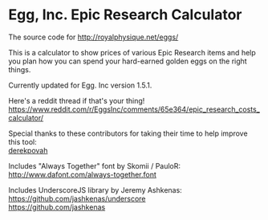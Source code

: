 # Egg, Inc. Epic Research Calculator
The source code for http://royalphysique.net/eggs/

This is a calculator to show prices of various Epic Research items and help you plan how you can spend your hard-earned golden eggs on the right things.

Currently updated for Egg. Inc version 1.5.1.

Here's a reddit thread if that's your thing!
https://www.reddit.com/r/EggsInc/comments/65e364/epic_research_costs_calculator/

Special thanks to these contributors for taking their time to help improve this tool:  
[derekpovah](https://github.com/derekpovah)

Includes "Always Together" font by Skomii / PauloR:  
http://www.dafont.com/always-together.font  

Includes UnderscoreJS library by Jeremy Ashkenas:  
https://github.com/jashkenas/underscore  
https://github.com/jashkenas  
